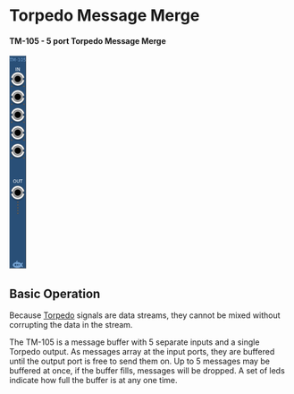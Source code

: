 # Torpedo Message Merge
#### TM-105 - 5 port Torpedo Message Merge

![View of the Torpedo Message Merge](TM.png "Torpedo Message Merge")

## Basic Operation

Because [Torpedo](https://github.com/david-c14/Torpedo) signals are data streams, they cannot be mixed without corrupting the data in the stream.

The TM-105 is a message buffer with 5 separate inputs and a single Torpedo output. As messages array at the input ports, they are buffered until the output port is free to send them on. Up to 5 messages may be buffered at once, if the buffer fills, messages will be dropped. A set of leds indicate how full the buffer is at any one time.
